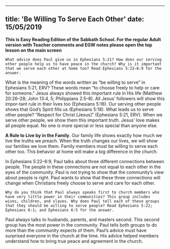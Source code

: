 ---
title: 'Be Willing To Serve Each Other'
date: 15/05/2019
--

**This is Easy Reading Edition of the Sabbath School. For the regular Adult version with Teacher comments and EGW notes please open the top lesson on the main screen**

`What advice does Paul give us in Ephesians 5:21? How does our serving other people help us to have peace in the church? Why is it important that we serve each other at home too? Read Ephesians 5:22–6:9 for the answer.`

What is the meaning of the words written as “be willing to serve” in Ephesians 5:21, ERV? These words mean “to choose freely to help or care for someone.” Jesus always showed this important rule in His life (Matthew 20:26–28; John 13:4, 5; Philippians 2:5–8). All Jesus’ followers will show this impor-tant rule in their lives too (Ephesians 5:18). Our serving other people shows that God’s Spirit fills us (Ephesians 5:18). What leads us to serve other people? “Respect for Christ [Jesus]” (Ephesians 5:21, ERV). When we serve other people, we show them this important truth. Jesus’ love makes all people equal. No one is more special or less special than anyone else.

**A Rule to Live by in the Family**. Our family life shows exactly how much we live the truths we preach. When the truth changes our lives, we will show our families we love them. Family members must be willing to serve each other too. This behavior at home will make a big difference in the church. 

In Ephesians 5:22–6:9, Paul talks about three different connections between people. The people in these connections are not equal to each other in the eyes of the community. Paul is not trying to show that the community’s view about people is right. Paul wants to show that these three connections will change when Christians freely choose to serve and care for each other. 

`Why do you think that Paul always speaks first to church members who have very little power in their communities? This group includes wives, children, and slaves. Why does Paul tell each of these groups that they should be willing to serve people? Read Ephesians 5:22; Ephesians 6:1; and Ephesians 6:5 for the answer.`

Paul always talks to husbands, parents, and masters second. This second group has the most power in the community. Paul tells both groups to do more than the community expects of them. Paul’s advice must have surprised everyone in the church at the time. His advice helped members understand how to bring true peace and agreement in the church.